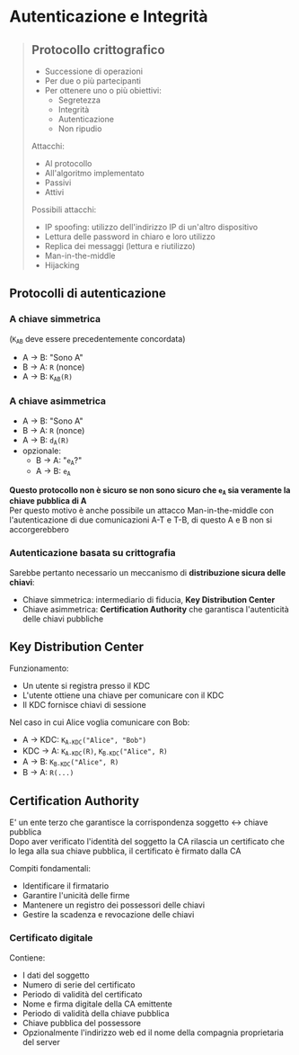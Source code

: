 # Autenticazione e Integrità

> ## Protocollo crittografico
>
> - Successione di operazioni
> - Per due o più partecipanti
> - Per ottenere uno o più obiettivi:
>   - Segretezza
>   - Integrità
>   - Autenticazione
>   - Non ripudio
>
> Attacchi:
> - Al protocollo
> - All'algoritmo implementato
> - Passivi
> - Attivi
>
> Possibili attacchi:
> - IP spoofing: utilizzo dell'indirizzo IP di un'altro dispositivo
> - Lettura delle password in chiaro e loro utilizzo
> - Replica dei messaggi (lettura e riutilizzo)
> - Man-in-the-middle
> - Hijacking

## Protocolli di autenticazione

### A chiave simmetrica

(<code>K<sub>AB</sub></code> deve essere precedentemente concordata)

- A -> B: "Sono A"
- B -> A: `R` (nonce)
- A -> B: <code>K<sub>AB</sub>(R)</code>

### A chiave asimmetrica

- A -> B: "Sono A"
- B -> A: `R` (nonce)
- A -> B: <code>d<sub>A</sub>(R)</code>
- opzionale:
  - B -> A: "<code>e<sub>A</sub></code>?"
  - A -> B: <code>e<sub>A</sub></code>

**Questo protocollo non è sicuro se non sono sicuro che <code>e<sub>A</sub></code> sia veramente la chiave pubblica di A**  
Per questo motivo è anche possibile un attacco Man-in-the-middle con l'autenticazione di due comunicazioni A-T e T-B, di questo A e B non si accorgerebbero

### Autenticazione basata su crittografia

Sarebbe pertanto necessario un meccanismo di **distribuzione sicura delle chiavi**:
- Chiave simmetrica: intermediario di fiducia, **Key Distribution Center**
- Chiave asimmetrica: **Certification Authority** che garantisca l'autenticità delle chiavi pubbliche

## Key Distribution Center

Funzionamento:
- Un utente si registra presso il KDC
- L'utente ottiene una chiave per comunicare con il KDC
- Il KDC fornisce chiavi di sessione

Nel caso in cui Alice voglia comunicare con Bob:
- A -> KDC: <code>K<sub>A-KDC</sub>("Alice", "Bob")</code>
- KDC -> A: <code>K<sub>A-KDC</sub>(R)</code>, <code>K<sub>B-KDC</sub>("Alice", R)</code>
- A -> B: <code>K<sub>B-KDC</sub>("Alice", R)</code>
- B -> A: `R(...)`

## Certification Authority

E' un ente terzo che garantisce la corrispondenza soggetto <-> chiave pubblica  
Dopo aver verificato l'identità del soggetto la CA rilascia un certificato che lo lega alla sua chiave pubblica, il certificato è firmato dalla CA

Compiti fondamentali:
- Identificare il firmatario
- Garantire l'unicità delle firme
- Mantenere un registro dei possessori delle chiavi
- Gestire la scadenza e revocazione delle chiavi

### Certificato digitale

Contiene:
- I dati del soggetto
- Numero di serie del certificato
- Periodo di validità del certificato
- Nome e firma digitale della CA emittente
- Periodo di validità della chiave pubblica
- Chiave pubblica del possessore
- Opzionalmente l'indirizzo web ed il nome della compagnia proprietaria del server